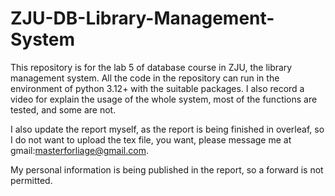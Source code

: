 # ZJU-DB-Library-Management-System
This repository is for the lab 5 of database course in ZJU, the library management system. All the code in the repository can run in the environment of python 3.12+ with the suitable packages. I also record a video for explain the usage of the whole system, most of the functions are tested, and some are not. 

I also update the report myself, as the report is being finished in overleaf, so I do not want to 
upload the tex file, you want, please message me at gmail:masterforliage@gmail.com.

My personal information is being published in the report, so a forward is not permitted.
